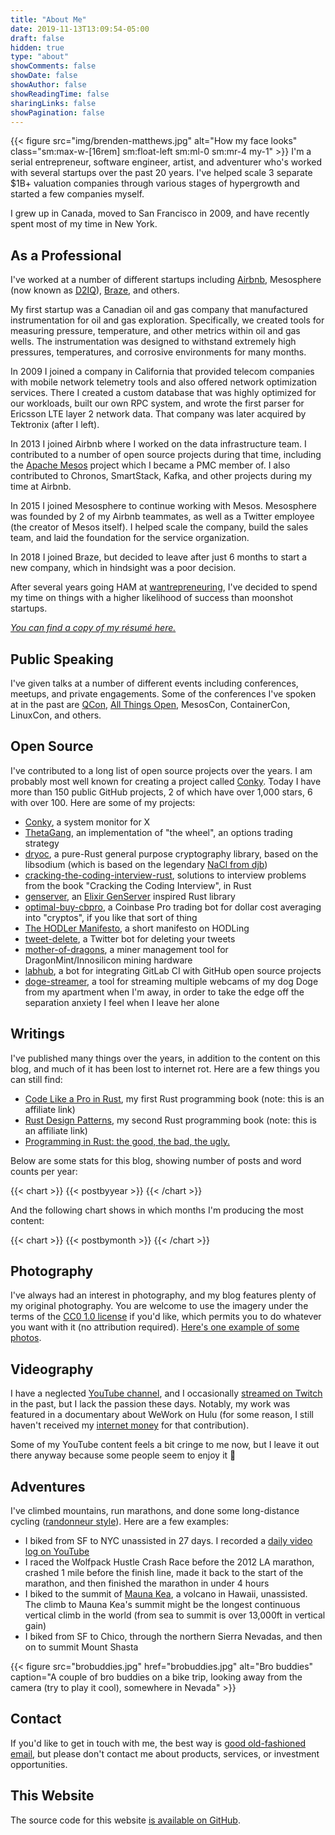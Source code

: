 ```yaml
---
title: "About Me"
date: 2019-11-13T13:09:54-05:00
draft: false
hidden: true
type: "about"
showComments: false
showDate: false
showAuthor: false
showReadingTime: false
sharingLinks: false
showPagination: false
---
```

{{< figure
    src="img/brenden-matthews.jpg"
    alt="How my face looks"
    class="sm:max-w-[16rem] sm:float-left sm:ml-0 sm:mr-4 my-1"
    >}}
I'm a serial entrepreneur, software engineer, artist, and adventurer who's
worked with several startups over the past 20 years. I've helped scale 3
separate $1B+ valuation companies through various stages of hypergrowth and
started a few companies myself.

I grew up in Canada, moved to San Francisco in 2009, and have recently spent
most of my time in New York.

## As a Professional

I've worked at a number of different startups including
[Airbnb](https://www.airbnb.com/), Mesosphere (now known as
[D2IQ](https://d2iq.com/)), [Braze](https://www.braze.com/), and others.

My first startup was a Canadian oil and gas company that manufactured
instrumentation for oil and gas exploration. Specifically, we created tools for
measuring pressure, temperature, and other metrics within oil and gas wells.
The instrumentation was designed to withstand extremely high pressures,
temperatures, and corrosive environments for many months.

In 2009 I joined a company in California that provided telecom companies with
mobile network telemetry tools and also offered network optimization services.
There I created a custom database that was highly optimized for our workloads,
built our own RPC system, and wrote the first parser for Ericsson LTE layer 2
network data. That company was later acquired by Tektronix (after I left).

In 2013 I joined Airbnb where I worked on the data infrastructure team. I
contributed to a number of open source projects during that time, including the
[Apache Mesos](https://mesos.apache.org/) project which I became a PMC member
of. I also contributed to Chronos, SmartStack, Kafka, and other projects during
my time at Airbnb.

In 2015 I joined Mesosphere to continue working with Mesos. Mesosphere was
founded by 2 of my Airbnb teammates, as well as a Twitter employee (the creator
of Mesos itself). I helped scale the company, build the sales team, and laid
the foundation for the service organization.

In 2018 I joined Braze, but decided to leave after just 6 months to start a new
company, which in hindsight was a poor decision.

After several years going HAM at [wantrepreneuring](/tags/wantrepreneur/), I've
decided to spend my time on things with a higher likelihood of success than
moonshot startups.

_[You can find a copy of my résumé here.](https://github.com/brndnmtthws/resume/blob/main/resume.pdf)_

## Public Speaking

I've given talks at a number of different events including conferences,
meetups, and private engagements. Some of the conferences I've spoken at in the
past are [QCon](https://qconsf.com/), [All Things
Open](https://allthingsopen.org/), MesosCon, ContainerCon, LinuxCon, and
others.

## Open Source

I've contributed to a long list of open source projects over the years. I am probably most well known for creating a project called [Conky](https://github.com/brndnmtthws/conky). Today I have more than 150 public GitHub projects, 2 of which have over 1,000 stars, 6 with over 100. Here are some of my projects:

- [Conky](https://github.com/brndnmtthws/conky), a system monitor for X
- [ThetaGang](https://github.com/brndnmtthws/thetagang), an implementation of "the wheel", an options trading strategy
- [dryoc](https://github.com/brndnmtthws/dryoc), a pure-Rust general purpose cryptography library, based on the libsodium (which is based on the legendary [NaCl from djb](https://nacl.cr.yp.to/))
- [cracking-the-coding-interview-rust](https://github.com/brndnmtthws/cracking-the-coding-interview-rust), solutions to interview problems from the book "Cracking the Coding Interview", in Rust
- [genserver](https://github.com/brndnmtthws/genserver), an [Elixir GenServer](https://hexdocs.pm/elixir/GenServer.html) inspired Rust library
- [optimal-buy-cbpro](https://github.com/brndnmtthws/optimal-buy-cbpro), a Coinbase Pro trading bot for dollar cost averaging into "cryptos", if you like that sort of thing
- [The HODLer Manifesto](https://github.com/brndnmtthws/hodlermanifesto), a short manifesto on HODLing
- [tweet-delete](https://github.com/brndnmtthws/tweet-delete), a Twitter bot for deleting your tweets
- [mother-of-dragons](https://github.com/brndnmtthws/mother-of-dragons), a miner management tool for DragonMint/Innosilicon mining hardware
- [labhub](https://github.com/brndnmtthws/labhub), a bot for integrating GitLab CI with GitHub open source projects
- [doge-streamer](https://github.com/brndnmtthws/doge-streamer), a tool for streaming multiple webcams of my dog Doge from my apartment when I'm away, in order to take the edge off the separation anxiety I feel when I leave her alone

## Writings

I've published many things over the years, in addition to the content on this
blog, and much of it has been lost to internet rot. Here are a few things you
can still find:

- [Code Like a Pro in Rust](https://www.manning.com/books/code-like-a-pro-in-rust?utm_source=brendenm&utm_medium=affiliate&utm_campaign=book_matthews_code_9_22_21&a_aid=brendenm&a_bid=3eb61509), my first Rust programming book (note: this is an affiliate link)
- [Rust Design Patterns](https://www.manning.com/books/rust-design-patterns?utm_source=brendenm&utm_medium=affiliate&utm_campaign=book_matthews2_rust_6_6_23&a_aid=brendenm&a_bid=cc069fd9&chan=mm_github), my second Rust programming book (note: this is an affiliate link)
- [Programming in Rust: the good, the bad, the ugly.](https://hackernoon.com/programming-in-rust-the-good-the-bad-the-ugly-d06f8d8b7738)

Below are some stats for this blog, showing number of posts and word counts per year:

{{< chart >}}
{{< postbyyear >}}
{{< /chart >}}

And the following chart shows in which months I'm producing the most content:

{{< chart >}}
{{< postbymonth >}}
{{< /chart >}}

## Photography

I've always had an interest in photography, and my blog features plenty of my
original photography. You are welcome to use the imagery under the terms of the
[CC0 1.0 license](https://creativecommons.org/publicdomain/zero/1.0/) if you'd
like, which permits you to do whatever you want with it (no attribution
required). [Here's one example of some photos](/posts/commercial-real-estate).

## Videography

I have a neglected [YouTube
channel](https://www.youtube.com/user/aeouuuuuuuuuuuuuuu), and I occasionally
[streamed on Twitch](https://www.twitch.tv/letsmakestuff) in the past, but I
lack the passion these days. Notably, my work was featured in a documentary
about WeWork on Hulu (for some reason, I still haven't received my [internet
money](https://www.youtube.com/watch?v=Oc-9xNbvRqg) for that contribution).

Some of my YouTube content feels a bit cringe to me now, but I leave it out
there anyway because some people seem to enjoy it 🙂

## Adventures

I've climbed mountains, run marathons, and done some long-distance cycling
([randonneur style](https://en.wikipedia.org/wiki/Randonneuring)). Here are a
few examples:

- I biked from SF to NYC unassisted in 27 days. I recorded a [daily video log on YouTube](https://www.youtube.com/playlist?list=PLfHJt4o9-rmCH1J_DTVoNxrnJiaPUNg_O)
- I raced the Wolfpack Hustle Crash Race before the 2012 LA marathon, crashed 1 mile before the finish line, made it back to the start of the marathon, and then finished the marathon in under 4 hours
- I biked to the summit of [Mauna Kea](https://en.wikipedia.org/wiki/Mauna_Kea), a volcano in Hawaii, unassisted. The climb to Mauna Kea's summit might be the longest continuous vertical climb in the world (from sea to summit is over 13,000ft in vertical gain)
- I biked from SF to Chico, through the northern Sierra Nevadas, and then on to summit Mount Shasta

{{< figure
  src="brobuddies.jpg"
  href="brobuddies.jpg"
  alt="Bro buddies"
  caption="A couple of bro buddies on a bike trip, looking away from the camera (try to play it cool), somewhere in Nevada" >}}

## Contact

If you'd like to get in touch with me, the best way is [good old-fashioned
email](mailto:hifromyourblog@brenden.brndn.io), but please don't contact me
about products, services, or investment opportunities.

## This Website

The source code for this website [is available on
GitHub](https://github.com/brndnmtthws/brndn-io).
